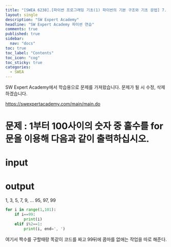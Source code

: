 ```yaml
---
title: "[SWEA 6238].[파이썬 프로그래밍 기초(1) 파이썬의 기본 구조와 기초 문법] 7. 흐름과 제어 - 반복 4"
layout: single
description: "SW Expert Academy"
headline: "SW Expert Academy 파이썬 연습"
comments: true
published: true
sidebar:
  nav: "docs"
toc: true
toc_label: "Contents"
toc_icon: "cog"
toc_sticky: true
categories:
  - SWEA
---
```


SW Expert Academy에서 학습용으로 문제를 가져왔습니다. 문제가 될 시 수정, 삭제하겠습니다.

https://swexpertacademy.com/main/main.do

# 문제 : 1부터 100사이의 숫자 중 홀수를 for 문을 이용해 다음과 같이 출력하십시오.


# input

# output
1, 3, 5, 7, 9, ... 95, 97, 99

```python
for i in range(1,101):
    if i==99:
        print(i)
    elif i%2==1:
        print(i, end=', ')
```
여기서 짝수를 구할때랑 똑같이 코드를 짜고 99뒤에 콤마를 없애는 작업을 따로 해준다.



